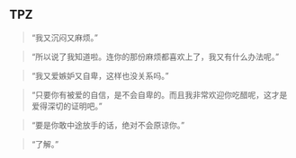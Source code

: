 ## TPZ
>“我又沉闷又麻烦。”

>“所以说了我知道啦。连你的那份麻烦都喜欢上了，我又有什么办法呢。”  

>“我又爱嫉妒又自卑，这样也没关系吗。”  

>“只要你有被爱的自信，是不会自卑的。而且我非常欢迎你吃醋呢，这才是爱得深切的证明吧。”  

>“要是你敢中途放手的话，绝对不会原谅你。”  

>“了解。” 
